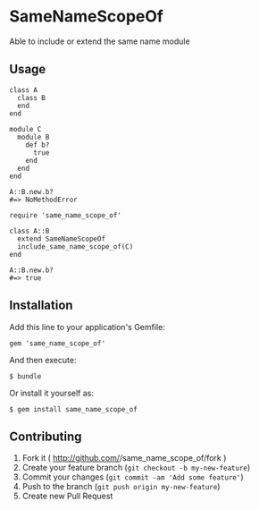 # SameNameScopeOf

Able to include or extend the same name module

## Usage

```
class A
  class B
  end
end

module C
  module B
    def b?
      true
    end
  end
end

A::B.new.b?
#=> NoMethodError

require 'same_name_scope_of'

class A::B
  extend SameNameScopeOf
  include_same_name_scope_of(C)
end

A::B.new.b?
#=> true

```

## Installation

Add this line to your application's Gemfile:

    gem 'same_name_scope_of'

And then execute:

    $ bundle

Or install it yourself as:

    $ gem install same_name_scope_of

## Contributing

1. Fork it ( http://github.com/<my-github-username>/same_name_scope_of/fork )
2. Create your feature branch (`git checkout -b my-new-feature`)
3. Commit your changes (`git commit -am 'Add some feature'`)
4. Push to the branch (`git push origin my-new-feature`)
5. Create new Pull Request
